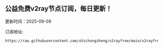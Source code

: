 ## 公益免费v2ray节点订阅，每日更新！
更新时间：2025-09-09

订阅地址:
```
https://raw.githubusercontent.com/shichongzheng/v2rayfree/main/v2rayfree
```
